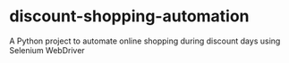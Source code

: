 # discount-shopping-automation
A Python project to automate online shopping during discount days using Selenium WebDriver
